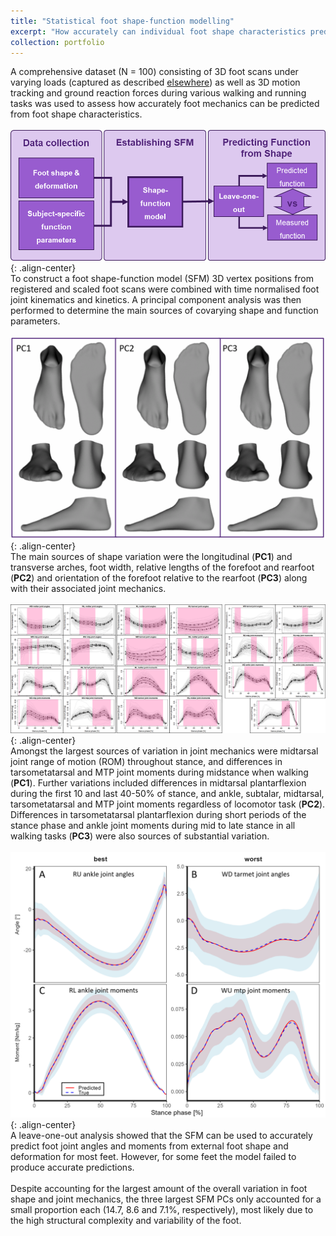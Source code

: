 ```yaml
---
title: "Statistical foot shape-function modelling"
excerpt: "How accurately can individual foot shape characteristics predict foot mechanics during walking and running? <br/><img src='/images/sfm_cover.png'>"
collection: portfolio
---
```

A comprehensive dataset (N = 100) consisting of 3D foot scans under varying loads (captured as described [elsewhere](/portfolio/2020-01-foot_ssm_reliability)) as well as 3D motion tracking and ground reaction forces during various walking and running tasks was used to assess how accurately foot mechanics can be predicted from foot shape characteristics.  
` `  
![Foot shape-function modelling methods](/images/sfm_methods.png){: .align-center}  
To construct a foot shape-function model (SFM) 3D vertex positions from registered and scaled foot scans were combined with time normalised foot joint kinematics and kinetics. A principal component analysis was then performed to determine the main sources of covarying shape and function parameters.  
` `  
![Foot shape PCs 1-3](/images/sfm_shape_pcs.gif){: .align-center}  
The main sources of shape variation were the longitudinal (**PC1**) and transverse arches, foot width, relative lengths of the forefoot and rearfoot (**PC2**) and orientation of the forefoot relative to the rearfoot (**PC3**) along with their associated joint mechanics.  
` `  
![Foot function PCs 1-3](/images/sfm_function_pcs.png){: .align-center}  
Amongst the largest sources of variation in joint mechanics were midtarsal joint range of motion (ROM) throughout stance, and differences in tarsometatarsal and MTP joint moments during midstance when walking (**PC1**). Further variations included differences in midtarsal plantarflexion during the first 10 and last 40-50% of stance, and ankle, subtalar, midtarsal, tarsometatarsal and MTP joint moments regardless of locomotor task (**PC2**). Differences in tarsometatarsal plantarflexion during short periods of the stance phase and ankle joint moments during mid to late stance in all walking tasks (**PC3**) were also sources of substantial variation.  
` `  
![Foot shape-function model prediction accuracy](/images/sfm_accuracy.png){: .align-center}  
A leave-one-out analysis showed that the SFM can be used to accurately predict foot joint angles and moments from external foot shape and deformation for most feet. However, for some feet the model failed to produce accurate predictions.  
` `  
Despite accounting for the largest amount of the overall variation in foot shape and joint mechanics, the three largest SFM PCs only accounted for a small proportion each (14.7, 8.6 and 7.1%, respectively), most likely due to the high structural complexity and variability of the foot.  